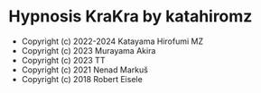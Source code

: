 # Hypnosis KraKra by katahiromz

- Copyright (c) 2022-2024 Katayama Hirofumi MZ
- Copyright (c) 2023 Murayama Akira
- Copyright (c) 2023 TT
- Copyright (c) 2021 Nenad Markuš
- Copyright (c) 2018 Robert Eisele
